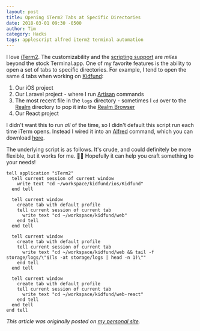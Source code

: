 ```yaml
---
layout: post
title: Opening iTerm2 Tabs at Specific Directories
date: 2018-03-01 09:30 -0500
author: Tim
category: Hacks
tags: applescript alfred iterm2 terminal automation
---
```


I love [iTerm2](). The customizability and the [scripting support](https://www.iterm2.com/documentation-scripting.html) are _miles_ beyond the stock Terminal.app. One of my favorite features is the ability to open a set of tabs to specific directories. For example, I tend to open the same 4 tabs when working on [Kidfund](https://kid.fund/):

1. Our iOS project
1. Our Laravel project - where I run [Artisan](https://laravel.com/docs/5.6/artisan) commands
1. The most recent file in the `logs` directory - sometimes I `cd` over to the [Realm](https://realm.io/) directory to pop it into the [Realm Browser](https://github.com/realm/realm-browser-osx)
1. Our React project

I didn't want this to run _all_ of the time, so I didn't default this script run each time iTerm opens. Instead I wired it into an [Alfred](https://www.alfredapp.com) command, which you can download [here](https://github.com/Kidfund/KidTabs).

The underlying script is as follows. It's crude, and could definitely be more flexible, but it works for me. 🤷‍♂️ Hopefully it can help you craft something to your needs!

```applescript
tell application "iTerm2"
  tell current session of current window
    write text "cd ~/workspace/kidfund/ios/Kidfund"
  end tell
  
  tell current window
    create tab with default profile
    tell current session of current tab
      write text "cd ~/workspace/kidfund/web"
    end tell
  end tell
  
  tell current window
    create tab with default profile
    tell current session of current tab
      write text "cd ~/workspace/kidfund/web && tail -f storage/logs/\"$(ls -at storage/logs | head -n 1)\""
    end tell
  end tell
  
  tell current window
    create tab with default profile
    tell current session of current tab
      write text "cd ~/workspace/kidfund/web-react"
    end tell
  end tell
end tell
```

*This article was originally posted on [my personal site](http://www.timbroder.com/2016/07/Opening-iTerm2-Tabs-at-Specific-Directories.html).*
